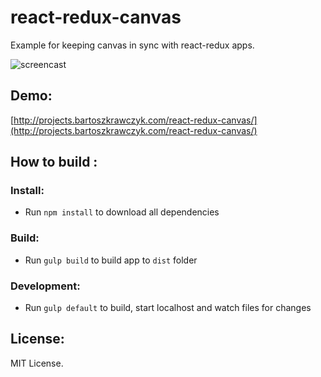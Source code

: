 # react-redux-canvas
Example for keeping canvas in sync with react-redux apps.

![screencast](http://projects.bartoszkrawczyk.com/canvas.gif)

Demo:
--

[http://projects.bartoszkrawczyk.com/react-redux-canvas/](http://projects.bartoszkrawczyk.com/react-redux-canvas/)


How to build :
--


### Install:
* Run `npm install` to download all dependencies

### Build:  
* Run `gulp build` to build app to `dist` folder

### Development:  
* Run `gulp default` to build, start localhost and watch files for changes

License:
--

MIT License.